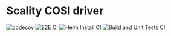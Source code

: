 # Scality COSI driver

[![codecov](https://codecov.io/gh/scality/cosi-driver/graph/badge.svg?token=NzR3F2ztDv)](https://codecov.io/gh/scality/cosi-driver)
![E2E CI](https://github.com/scality/cosi-driver/actions/workflows/ci-e2e-tests.yml/badge.svg?branch=main)
![Helm Install CI](https://github.com/scality/cosi-driver/actions/workflows/ci-smoke-tests.yml/badge.svg?branch=main)
![Build and Unit Tests CI](https://github.com/scality/cosi-driver/actions/workflows/ci-build-and-unit-tests.yml/badge.svg?branch=main)
